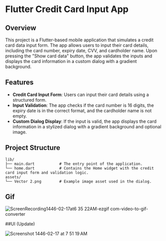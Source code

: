 # Flutter Credit Card Input App

## Overview

This project is a Flutter-based mobile application that simulates a credit card data input form. The app allows users to input their card details, including the card number, expiry date, CVV, and cardholder name. Upon pressing the "Show card data" button, the app validates the inputs and displays the card information in a custom dialog with a gradient background.

## Features

- **Credit Card Input Form**: Users can input their card details using a structured form.
- **Input Validation**: The app checks if the card number is 16 digits, the expiry date is in the correct format, and the cardholder name is not empty.
- **Custom Dialog Display**: If the input is valid, the app displays the card information in a stylized dialog with a gradient background and optional image.


## Project Structure

```plaintext
lib/
├── main.dart           # The entry point of the application.
└── home.dart           # Contains the Home widget with the credit card input form and validation logic.
assets/
└── Vector 2.png        # Example image asset used in the dialog.

```



## Gif


![ScreenRecording1446-02-17at6 35 22AM-ezgif com-video-to-gif-converter](https://github.com/user-attachments/assets/b95cb2c8-8734-4b4c-923d-d76e7f76ed46)


##UI (Update)



![Screenshot 1446-02-17 at 7 51 19 AM](https://github.com/user-attachments/assets/38597d93-4ee5-463c-a4ea-f6bad69f6254)

